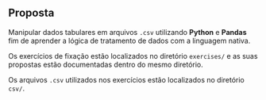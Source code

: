 <h2>Proposta</h2>

<p>Manipular dados tabulares em arquivos <code>.csv</code> utilizando <strong>Python</strong> e <strong>Pandas</strong> fim de aprender a lógica de tratamento de dados com a linguagem nativa.</p>

<p>Os exercícios de fixação estão localizados no diretório <code>exercises/</code> e as suas propostas estão documentadas dentro do mesmo diretório.</p>

<p>Os arquivos <code>.csv</code> utilizados nos exercícios estão localizados no diretório <code>csv/</code>.</p>

